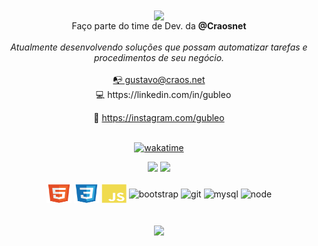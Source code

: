 <div align="center">
  <img align="center" width="200" src="https://user-images.githubusercontent.com/43252092/171911519-59a52600-31d3-4c5f-861c-4b7439a00494.png"/><br>
    Faço parte do time de Dev. da <b>@Craosnet</b><br><br>
    <i>Atualmente desenvolvendo soluções que possam automatizar tarefas e procedimentos de seu negócio.</i>
<br><br>
  <a href="mailto:gubleo@craos.net">📭 gustavo@craos.net</a><br>⠀
💻 https://linkedin.com/in/gubleo<br>

📸 https://instagram.com/gubleo<br><br>
  
  [![wakatime](https://wakatime.com/badge/user/cecdfd92-de2e-4590-84ab-d8f8fa1145d2.svg)](https://wakatime.com/@cecdfd92-de2e-4590-84ab-d8f8fa1145d2)
  <br>
 
<div>
  <img height = "140em" src = "https://github-readme-stats.vercel.app/api?username=gubleo&count_private=true&show_icons=true&include_all_commits=true"/>
  <img height = "140em" src = "https://github-readme-stats.vercel.app/api/top-langs/?username=gubleo&hide=TeX&layout=compact&theme=react"/>
</div>

<br>
<div style="display: inline-block;">
  <img align="center" height="30" width="40" alt="html" src="https://raw.githubusercontent.com/devicons/devicon/master/icons/html5/html5-original.svg"/>
  <img align="center" height="30" width="40" alt="css" src="https://raw.githubusercontent.com/devicons/devicon/master/icons/css3/css3-original.svg"/>
  <img align="center" height="30" width="40" alt="JavaScript" src="https://raw.githubusercontent.com/devicons/devicon/master/icons/javascript/javascript-plain.svg"/>
  <img align="center" height="30" width="40" alt="bootstrap" src = "https://icongr.am/devicon/bootstrap-plain.svg?size=128&color=8402ca"/>
  <img align="center" height="30" width="40" alt="git" src = "https://icongr.am/devicon/git-original.svg?size=128&color=8402ca"/>
  <img align="center" height="30" width="40" alt="mysql" src = "https://icongr.am/devicon/postgresql-original.svg?size=128&color=8402ca"/>
  <img align="center" height="30" width="40" alt="node" src = "https://icongr.am/devicon/nodejs-original.svg?size=128&color=8402ca"/>
  <br><br><br>
   <img align="center" width="50%" src="https://user-images.githubusercontent.com/43252092/190176146-e03a73b2-67f6-47f7-a53f-b697cc3bdde4.png"/>
</div>
  </div>

